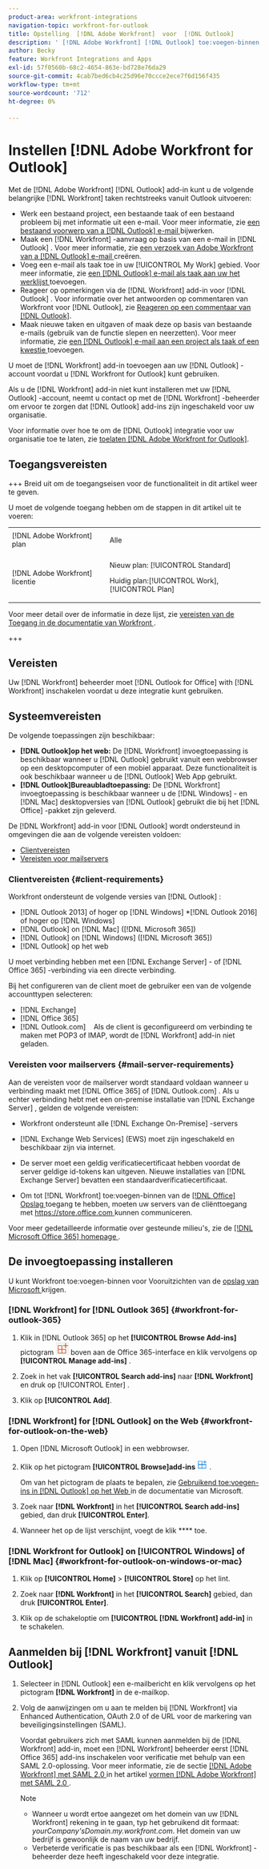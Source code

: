```yaml
---
product-area: workfront-integrations
navigation-topic: workfront-for-outlook
title: Opstelling  [!DNL Adobe Workfront]  voor  [!DNL Outlook]
description: ' [!DNL Adobe Workfront] [!DNL Outlook] toe:voegen-binnen laat u de zeer belangrijke  [!DNL Workfront]  taken van Vooruitzichten direct uitvoeren.'
author: Becky
feature: Workfront Integrations and Apps
exl-id: 57f0560b-68c2-4654-863e-bd728e76da29
source-git-commit: 4cab7bed6cb4c25d96e70ccce2ece7f6d156f435
workflow-type: tm+mt
source-wordcount: '712'
ht-degree: 0%

---
```


# Instellen [!DNL Adobe Workfront for Outlook]

<!-- Audited: 12/2023 -->

Met de [!DNL Adobe Workfront] [!DNL Outlook] add-in kunt u de volgende belangrijke [!DNL Workfront] taken rechtstreeks vanuit Outlook uitvoeren:

* Werk een bestaand project, een bestaande taak of een bestaand probleem bij met informatie uit een e-mail. Voor meer informatie, zie [ een bestaand voorwerp van a  [!DNL Outlook]  e-mail ](../../workfront-integrations-and-apps/using-workfront-with-outlook/update-an-existing-object-from-an-outlook-email.md) bijwerken.
* Maak een [!DNL Workfront] -aanvraag op basis van een e-mail in [!DNL Outlook] . Voor meer informatie, zie [ een verzoek van Adobe Workfront van a  [!DNL Outlook]  e-mail ](../../workfront-integrations-and-apps/using-workfront-with-outlook/create-a-wf-request-from-an-outlook-email.md) creëren.
* Voeg een e-mail als taak toe in uw [!UICONTROL My Work] gebied. Voor meer informatie, zie [ een  [!DNL Outlook]  e-mail als taak aan uw het werklijst ](../../workfront-integrations-and-apps/using-workfront-with-outlook/add-outlook-email-as-task-to-your-work-list.md) toevoegen.
* Reageer op opmerkingen via de [!DNL Workfront] add-in voor [!DNL Outlook] . Voor informatie over het antwoorden op commentaren van Workfront voor [!DNL Outlook], zie [ Reageren op een commentaar van  [!DNL Outlook]](../../workfront-integrations-and-apps/using-workfront-with-outlook/reply-to-a-comment-from-outlook.md).
* Maak nieuwe taken en uitgaven of maak deze op basis van bestaande e-mails (gebruik van de functie slepen en neerzetten). Voor meer informatie, zie [ een  [!DNL Outlook]  e-mail aan een project als taak of een kwestie ](../../workfront-integrations-and-apps/using-workfront-with-outlook/add-outlook-email-to-project-as-task-or-issue.md) toevoegen.

U moet de [!DNL Workfront] add-in toevoegen aan uw [!DNL Outlook] -account voordat u [!DNL Workfront for Outlook] kunt gebruiken.

Als u de [!DNL Workfront] add-in niet kunt installeren met uw [!DNL Outlook] -account, neemt u contact op met de [!DNL Workfront] -beheerder om ervoor te zorgen dat [!DNL Outlook] add-ins zijn ingeschakeld voor uw organisatie.

Voor informatie over hoe te om de [!DNL Outlook] integratie voor uw organisatie toe te laten, zie [ toelaten  [!DNL Adobe Workfront for Outlook]](../../administration-and-setup/configure-integrations/enable-workfront-for-outlook.md).

## Toegangsvereisten

+++ Breid uit om de toegangseisen voor de functionaliteit in dit artikel weer te geven.

U moet de volgende toegang hebben om de stappen in dit artikel uit te voeren:

<table style="table-layout:auto"> 
 <col> 
 <col> 
 <tbody> 
  <tr> 
   <td role="rowheader">[!DNL Adobe Workfront] plan</td> 
   <td> <p>Alle</p> </td> 
  </tr> 
  <tr> 
   <td role="rowheader">[!DNL Adobe Workfront] licentie</td> 
   <td> 
   <p>Nieuw plan: [!UICONTROL Standard]</p> 
   <p>Huidig plan:[!UICONTROL Work], [!UICONTROL Plan]</p> </td> 
  </tr> 
 </tbody> 
</table>

Voor meer detail over de informatie in deze lijst, zie [ vereisten van de Toegang in de documentatie van Workfront ](/help/quicksilver/administration-and-setup/add-users/access-levels-and-object-permissions/access-level-requirements-in-documentation.md).

+++

## Vereisten

Uw [!DNL Workfront] beheerder moet [!DNL Outlook for Office] with [!DNL Workfront] inschakelen voordat u deze integratie kunt gebruiken.

## Systeemvereisten

De volgende toepassingen zijn beschikbaar:

* **[!DNL Outlook]op het web:** De [!DNL Workfront] invoegtoepassing is beschikbaar wanneer u [!DNL Outlook] gebruikt vanuit een webbrowser op een desktopcomputer of een mobiel apparaat. Deze functionaliteit is ook beschikbaar wanneer u de [!DNL Outlook] Web App gebruikt.
* **[!DNL Outlook]Bureaubladtoepassing:** De [!DNL Workfront] invoegtoepassing is beschikbaar wanneer u de [!DNL Windows] - en [!DNL Mac] desktopversies van [!DNL Outlook] gebruikt die bij het [!DNL Office] -pakket zijn geleverd.

De [!DNL Workfront] add-in voor [!DNL Outlook] wordt ondersteund in omgevingen die aan de volgende vereisten voldoen:

* [Clientvereisten](#client-requirements-client-requirements)
* [Vereisten voor mailservers](#mail-server-requirements-mail-server-requirements)

### Clientvereisten {#client-requirements}

Workfront ondersteunt de volgende versies van [!DNL Outlook] :

* [!DNL Outlook 2013] of hoger op [!DNL Windows]
*[!DNL  Outlook 2016] of hoger op [!DNL Windows]
* [!DNL Outlook] on [!DNL Mac] ([!DNL Microsoft 365])
* [!DNL Outlook] on [!DNL Windows] ([!DNL Microsoft 365])
* [!DNL Outlook] op het web

U moet verbinding hebben met een [!DNL Exchange Server] - of [!DNL Office 365] -verbinding via een directe verbinding.

Bij het configureren van de client moet de gebruiker een van de volgende accounttypen selecteren:

* [!DNL Exchange]
* [!DNL Office 365]
* [!DNL Outlook.com] &#x200B; **&#x200B;** &#x200B; Als de client is geconfigureerd om verbinding te maken met POP3 of IMAP, wordt de [!DNL Workfront] add-in niet geladen.

### Vereisten voor mailservers {#mail-server-requirements}

Aan de vereisten voor de mailserver wordt standaard voldaan wanneer u verbinding maakt met [!DNL Office 365] of [!DNL Outlook.com] . Als u echter verbinding hebt met een on-premise installatie van [!DNL Exchange Server] , gelden de volgende vereisten:

* Workfront ondersteunt alle [!DNL Exchange On-Premise] -servers
* [!DNL Exchange Web Services] (EWS) moet zijn ingeschakeld en beschikbaar zijn via internet.
* De server moet een geldig verificatiecertificaat hebben voordat de server geldige id-tokens kan uitgeven. Nieuwe installaties van [!DNL Exchange Server] bevatten een standaardverificatiecertificaat.

  <!--this used to be here but Dev asked for it to be taken out - logged issue for editing this article on 4-26-2023: For more information, see [Digital certificates and encryption in [!DNL Exchange 2016]](https://technet.microsoft.com/en-us/library/dd351044(v=exchg.160).aspx) and [Set-AuthConfig](https://technet.microsoft.com/en-us/library/jj215766(v=exchg.160).aspx).-->

* Om tot [!DNL Workfront] toe:voegen-binnen van de [[!DNL Office]  Opslag ](https://store.office.com/) toegang te hebben, moeten uw servers van de cliënttoegang met [ https://store.office.com ](https://store.office.com/) kunnen communiceren.

Voor meer gedetailleerde informatie over gesteunde milieu&#39;s, zie de [[!DNL Microsoft Office 365]  homepage ](https://products.office.com/en-us/office-365-home).

## De invoegtoepassing installeren

U kunt Workfront toe:voegen-binnen voor Vooruitzichten van de [ opslag van Microsoft ](https://appsource.microsoft.com/en-us/product/office/WA104380943?tab=Overview) krijgen.

### [!DNL Workfront] for [!DNL Outlook 365] {#workfront-for-outlook-365}

1. Klik in [!DNL Outlook 365] op het **[!UICONTROL Browse Add-ins]** pictogram ![](assets/outlook-add-in-26x26.png) boven aan de Office 365-interface en klik vervolgens op **[!UICONTROL Manage add-ins]** .

1. Zoek in het vak **[!UICONTROL Search add-ins]** naar **[!DNL Workfront]** en druk op [!UICONTROL Enter] .

1. Klik op **[!UICONTROL Add]**.

### [!DNL Workfront] for [!DNL Outlook] on the Web {#workfront-for-outlook-on-the-web}

1. Open [!DNL Microsoft Outlook] in een webbrowser.
1. Klik op het pictogram **[!UICONTROL Browse]add-ins** ![](assets/outlook-add-in-web-version-20x20.png) .

   Om van het pictogram de plaats te bepalen, zie [ Gebruikend toe:voegen-ins in  [!DNL Outlook]  op het Web ](https://support.microsoft.com/en-us/office/using-add-ins-in-outlook-on-the-web-8f2ce816-5df4-44a5-958c-f7f9d6dabdce#bkmk_addaddinsicon) in de documentatie van Microsoft.

1. Zoek naar **[!DNL Workfront]** in het **[!UICONTROL Search add-ins]** gebied, dan druk **[!UICONTROL Enter]**.

1. Wanneer het op de lijst verschijnt, voegt de klik **** toe.

### [!DNL Workfront for Outlook] on [!UICONTROL Windows] of [!DNL Mac] {#workfront-for-outlook-on-windows-or-mac}

1. Klik op **[!UICONTROL Home]** > **[!UICONTROL Store]** op het lint.

1. Zoek naar **[!DNL Workfront]** in het **[!UICONTROL Search]** gebied, dan druk **[!UICONTROL Enter]**.

1. Klik op de schakeloptie om **[!UICONTROL [!DNL Workfront] add-in]** in te schakelen.

## Aanmelden bij [!DNL Workfront] vanuit [!DNL Outlook]

1. Selecteer in [!DNL Outlook] een e-mailbericht en klik vervolgens op het pictogram **[!DNL Workfront]** in de e-mailkop.
1. Volg de aanwijzingen om u aan te melden bij [!DNL Workfront] via Enhanced Authentication, OAuth 2.0 of de URL voor de markering van beveiligingsinstellingen (SAML).

   Voordat gebruikers zich met SAML kunnen aanmelden bij de [!DNL Workfront] add-in, moet een [!DNL Workfront] beheerder eerst [!DNL Office 365] add-ins inschakelen voor verificatie met behulp van een SAML 2.0-oplossing. Voor meer informatie, zie de sectie [  [!DNL Adobe Workfront]  met SAML 2.0 ](../../administration-and-setup/add-users/single-sign-on/configure-workfront-saml-2.md#enable-saml-with-office-365) in het artikel [ vormen  [!DNL Adobe Workfront]  met SAML 2.0 ](../../administration-and-setup/add-users/single-sign-on/configure-workfront-saml-2.md).

   >[!NOTE]
   >
   >* Wanneer u wordt ertoe aangezet om het domein van uw [!DNL Workfront] rekening in te gaan, typ het gebruikend dit formaat: *yourCompany&#39;sDomain.my.workfront.com*. Het domein van uw bedrijf is gewoonlijk de naam van uw bedrijf.
   >* Verbeterde verificatie is pas beschikbaar als een [!DNL Workfront] -beheerder deze heeft ingeschakeld voor deze integratie.

